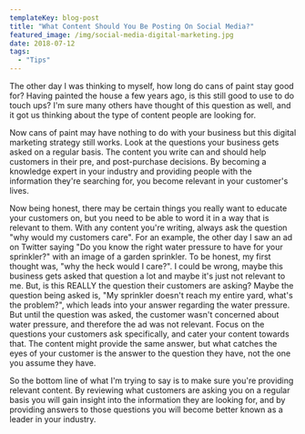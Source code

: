 ```yaml
---
templateKey: blog-post
title: "What Content Should You Be Posting On Social Media?"
featured_image: /img/social-media-digital-marketing.jpg
date: 2018-07-12
tags:
  - "Tips"
---
```


The other day I was thinking to myself, how long do cans of paint stay good for? Having painted the house a few years ago, is this still good to use to do touch ups? I'm sure many others have thought of this question as well, and it got us thinking about the type of content people are looking for.

Now cans of paint may have nothing to do with your business but this digital marketing strategy still works. Look at the questions your business gets asked on a regular basis. The content you write can and should help customers in their pre, and post-purchase decisions. By becoming a knowledge expert in your industry and providing people with the information they're searching for, you become relevant in your customer's lives.

Now being honest, there may be certain things you really want to educate your customers on, but you need to be able to word it in a way that is relevant to them. With any content you're writing, always ask the question "why would my customers care". For an example, the other day I saw an ad on Twitter saying "Do you know the right water pressure to have for your sprinkler?" with an image of a garden sprinkler. To be honest, my first thought was, "why the heck would I care?". I could be wrong, maybe this business gets asked that question a lot and maybe it's just not relevant to me. But, is this REALLY the question their customers are asking? Maybe the question being asked is, "My sprinkler doesn't reach my entire yard, what's the problem?", which leads into your answer regarding the water pressure. But until the question was asked, the customer wasn't concerned about water pressure, and therefore the ad was not relevant. Focus on the questions your customers ask specifically, and cater your content towards that. The content might provide the same answer, but what catches the eyes of your customer is the answer to the question they have, not the one you assume they have.

So the bottom line of what I'm trying to say is to make sure you're providing relevant content. By reviewing what customers are asking you on a regular basis you will gain insight into the information they are looking for, and by providing answers to those questions you will become better known as a leader in your industry.